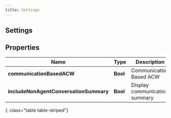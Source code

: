 ```yaml
---
title: Settings
---
```

## Settings

## Properties

|Name | Type | Description | Notes|
|------------ | ------------- | ------------- | -------------|
| **communicationBasedACW** | **Bool** | Communication Based ACW | [optional] |
| **includeNonAgentConversationSummary** | **Bool** | Display communication summary | [optional] |
{: class="table table-striped"}


